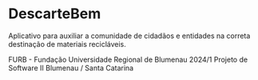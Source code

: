 # DescarteBem

Aplicativo para auxiliar a comunidade de cidadãos e entidades na correta destinação de materiais recicláveis.

FURB - Fundação Universidade Regional de Blumenau 2024/1
Projeto de Software II
Blumenau / Santa Catarina
